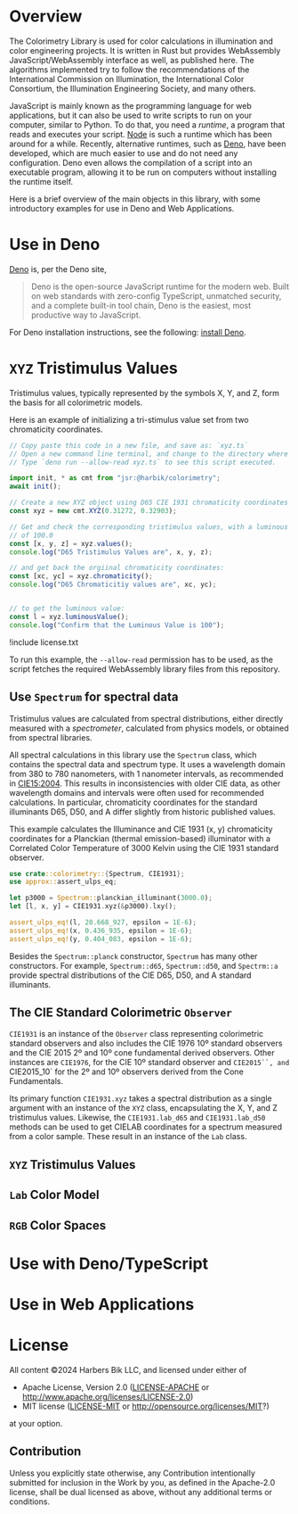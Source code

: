 
# Overview
The Colorimetry Library is used for color calculations in illumination and color engineering projects.
It is written in Rust but provides WebAssembly JavaScript/WebAssembly interface as well, as published here.
The algorithms implemented try to follow the recommendations of the International Commission on Illumination,
the International Color Consortium, the Illumination Engineering Society, and many others.

JavaScript is mainly known as the programming language for web applications, but it can also be used to write scripts to run on your computer, similar to Python.
To do that, you need a _runtime_, a program that reads and executes your script.
[Node](node.js) is such a runtime which has been around for a while.
Recently, alternative runtimes, such as [Deno](deno.com), have been developed, which are much easier to use and do not need any configuration.
Deno even allows the compilation of a script into an executable program, allowing it to be run on computers without installing the runtime itself.

Here is a brief overview of the main objects in this library, with some introductory examples for use in Deno and Web Applications.

# Use in Deno
[Deno](deno.com) is, per the Deno site,

> Deno is the open-source JavaScript runtime for the modern web. Built on web
> standards with zero-config TypeScript, unmatched security, and a complete
> built-in tool chain, Deno is the easiest, most productive way to JavaScript.


For Deno installation instructions, see the following: [install Deno](https://docs.deno.com/runtime/manual/getting_started/installation/).

# `XYZ` Tristimulus Values
Tristimulus values, typically represented by the symbols X, Y, and Z, form the basis for all colorimetric models.

Here is an example of initializing a tri-stimulus value set from two chromaticity coordinates.
```ts
// Copy paste this code in a new file, and save as: `xyz.ts`
// Open a new command line terminal, and change to the directory where you saved the file.
// Type `deno run --allow-read xyz.ts` to see this script executed.

import init, * as cmt from "jsr:@harbik/colorimetry";
await init();

// Create a new XYZ object using D65 CIE 1931 chromaticity coordinates
const xyz = new cmt.XYZ(0.31272, 0.32903);

// Get and check the corresponding tristimulus values, with a luminous value
// of 100.0
const [x, y, z] = xyz.values();
console.log("D65 Tristimulus Values are", x, y, z);

// and get back the orgiinal chromaticity coordinates:
const [xc, yc] = xyz.chromaticity();
console.log("D65 Chromaticitiy values are", xc, yc);


// to get the luminous value:
const l = xyz.luminousValue();
console.log("Confirm that the Luminous Value is 100");

```
!include license.txt

To run this example, the `--allow-read` permission has to be used, as the script fetches the required WebAssembly library files from this repository.

## Use `Spectrum` for spectral data
Tristimulus values are calculated from spectral distributions, either directly measured with a _spectrometer_, calculated from physics models, or obtained from spectral libraries.

All spectral calculations in this library use the `Spectrum` class, which contains the spectral data and spectrum type.
It uses a wavelength domain from 380 to 780 nanometers, with 1 nanometer intervals, as recommended in [CIE15:2004](https://archive.org/details/gov.law.cie.15.2004).
This results in inconsistencies with older CIE data, as other wavelength domains and intervals were often used for recommended calculations.
In particular, chromaticity coordinates for the standard illuminants D65, D50, and A differ slightly from historic published values.

This example calculates the Illuminance and CIE 1931 (x, y) chromaticity
coordinates for a Planckian (thermal emission-based) illuminator with a
Correlated Color Temperature of 3000 Kelvin using the CIE 1931 standard observer.

```rust
use crate::colorimetry::{Spectrum, CIE1931};
use approx::assert_ulps_eq;

let p3000 = Spectrum::planckian_illuminant(3000.0);
let [l, x, y] = CIE1931.xyz(&p3000).lxy();

assert_ulps_eq!(l, 20.668_927, epsilon = 1E-6);
assert_ulps_eq!(x, 0.436_935, epsilon = 1E-6);
assert_ulps_eq!(y, 0.404_083, epsilon = 1E-6);
```

Besides the `Spectrum::planck` constructor, `Spectrum` has many other constructors.
For example, `Spectrum::d65`, `Spectrum::d50`, and `Spectrm::a` provide spectral distributions of the CIE D65, D50, and A standard illuminants.

## The CIE Standard Colorimetric `Observer`
`CIE1931` is an instance of the `Observer` class representing colorimetric standard observers and also includes the CIE 1976 10º standard observers and the CIE 2015 2º and 10º cone fundamental derived observers.
Other instances are `CIE1976`, for the CIE 10º standard observer and `CIE2015``, and `CIE2015_10` for the 2º and 10º observers derived from the Cone Fundamentals.

Its primary function `CIE1931.xyz` takes a spectral distribution as a single argument with an instance of the `XYZ` class, encapsulating the X, Y, and Z tristimulus values.
Likewise, the `CIE1931.lab_d65` and `CIE1931.lab_d50` methods can be used to get CIELAB coordinates for a spectrum measured from a color sample.
These result in an instance of the `Lab` class.


## `XYZ` Tristimulus Values

## `Lab` Color Model

## `RGB` Color Spaces


# Use with Deno/TypeScript



# Use in Web Applications

# License
All content &copy;2024 Harbers Bik LLC, and licensed under either of

 * Apache License, Version 2.0
   ([LICENSE-APACHE](LICENSE-APACHE) or <http://www.apache.org/licenses/LICENSE-2.0>)
 * MIT license
   ([LICENSE-MIT](LICENSE-MIT) or <http://opensource.org/licenses/MIT>?)

at your option.

## Contribution

Unless you explicitly state otherwise, any Contribution intentionally submitted
for inclusion in the Work by you, as defined in the Apache-2.0 license, shall be
dual licensed as above, without any additional terms or conditions.